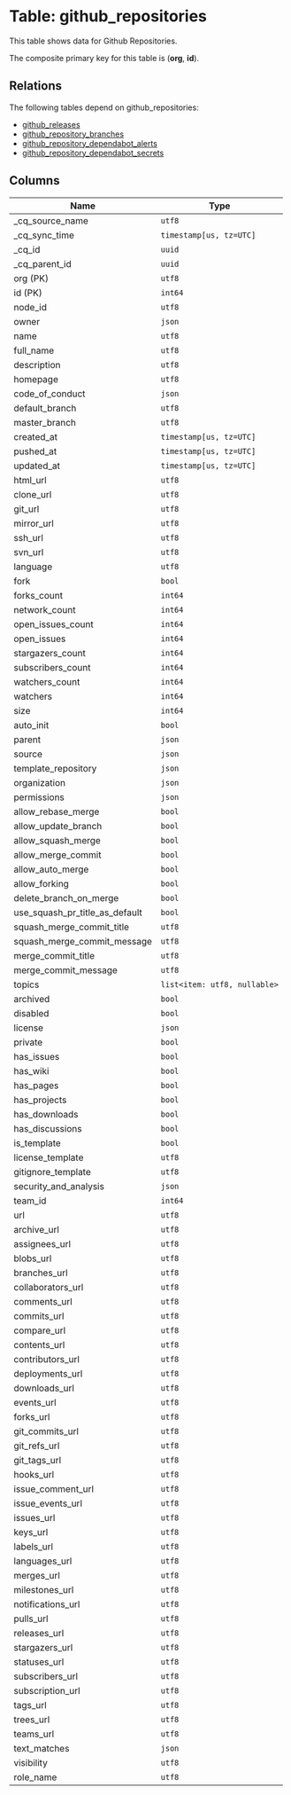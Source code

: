 # Table: github_repositories

This table shows data for Github Repositories.

The composite primary key for this table is (**org**, **id**).

## Relations

The following tables depend on github_repositories:
  - [github_releases](github_releases)
  - [github_repository_branches](github_repository_branches)
  - [github_repository_dependabot_alerts](github_repository_dependabot_alerts)
  - [github_repository_dependabot_secrets](github_repository_dependabot_secrets)

## Columns

| Name          | Type          |
| ------------- | ------------- |
|_cq_source_name|`utf8`|
|_cq_sync_time|`timestamp[us, tz=UTC]`|
|_cq_id|`uuid`|
|_cq_parent_id|`uuid`|
|org (PK)|`utf8`|
|id (PK)|`int64`|
|node_id|`utf8`|
|owner|`json`|
|name|`utf8`|
|full_name|`utf8`|
|description|`utf8`|
|homepage|`utf8`|
|code_of_conduct|`json`|
|default_branch|`utf8`|
|master_branch|`utf8`|
|created_at|`timestamp[us, tz=UTC]`|
|pushed_at|`timestamp[us, tz=UTC]`|
|updated_at|`timestamp[us, tz=UTC]`|
|html_url|`utf8`|
|clone_url|`utf8`|
|git_url|`utf8`|
|mirror_url|`utf8`|
|ssh_url|`utf8`|
|svn_url|`utf8`|
|language|`utf8`|
|fork|`bool`|
|forks_count|`int64`|
|network_count|`int64`|
|open_issues_count|`int64`|
|open_issues|`int64`|
|stargazers_count|`int64`|
|subscribers_count|`int64`|
|watchers_count|`int64`|
|watchers|`int64`|
|size|`int64`|
|auto_init|`bool`|
|parent|`json`|
|source|`json`|
|template_repository|`json`|
|organization|`json`|
|permissions|`json`|
|allow_rebase_merge|`bool`|
|allow_update_branch|`bool`|
|allow_squash_merge|`bool`|
|allow_merge_commit|`bool`|
|allow_auto_merge|`bool`|
|allow_forking|`bool`|
|delete_branch_on_merge|`bool`|
|use_squash_pr_title_as_default|`bool`|
|squash_merge_commit_title|`utf8`|
|squash_merge_commit_message|`utf8`|
|merge_commit_title|`utf8`|
|merge_commit_message|`utf8`|
|topics|`list<item: utf8, nullable>`|
|archived|`bool`|
|disabled|`bool`|
|license|`json`|
|private|`bool`|
|has_issues|`bool`|
|has_wiki|`bool`|
|has_pages|`bool`|
|has_projects|`bool`|
|has_downloads|`bool`|
|has_discussions|`bool`|
|is_template|`bool`|
|license_template|`utf8`|
|gitignore_template|`utf8`|
|security_and_analysis|`json`|
|team_id|`int64`|
|url|`utf8`|
|archive_url|`utf8`|
|assignees_url|`utf8`|
|blobs_url|`utf8`|
|branches_url|`utf8`|
|collaborators_url|`utf8`|
|comments_url|`utf8`|
|commits_url|`utf8`|
|compare_url|`utf8`|
|contents_url|`utf8`|
|contributors_url|`utf8`|
|deployments_url|`utf8`|
|downloads_url|`utf8`|
|events_url|`utf8`|
|forks_url|`utf8`|
|git_commits_url|`utf8`|
|git_refs_url|`utf8`|
|git_tags_url|`utf8`|
|hooks_url|`utf8`|
|issue_comment_url|`utf8`|
|issue_events_url|`utf8`|
|issues_url|`utf8`|
|keys_url|`utf8`|
|labels_url|`utf8`|
|languages_url|`utf8`|
|merges_url|`utf8`|
|milestones_url|`utf8`|
|notifications_url|`utf8`|
|pulls_url|`utf8`|
|releases_url|`utf8`|
|stargazers_url|`utf8`|
|statuses_url|`utf8`|
|subscribers_url|`utf8`|
|subscription_url|`utf8`|
|tags_url|`utf8`|
|trees_url|`utf8`|
|teams_url|`utf8`|
|text_matches|`json`|
|visibility|`utf8`|
|role_name|`utf8`|